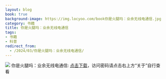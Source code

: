 ```yaml
---
layout: blog
book: true
background-image: https://img.locyoo.com/book你是火腿吗：业余无线电通信.jpg
category: 书籍
title: 你是火腿吗：业余无线电通信
tags:
- 书籍
- 科普
redirect_from:
  - /2024/03/你是火腿吗：业余无线电通信/
---
```

![](https://img.locyoo.com/book你是火腿吗：业余无线电通信.jpg)
你是火腿吗：业余无线电通信: <a name = "ref1" href="https://url18.ctfile.com/f/50983618-1319973940-3f4b61?p=3619">点击下载</a>，访问密码请点击右上方“关于”自行查看
